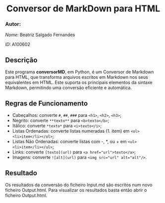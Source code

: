<div align="center">
    <h1>Conversor de MarkDown para HTML</h1>
</div>

### Autor:
*Nome:* Beatriz Salgado Fernandes 

*ID:* A100602

## Descrição
Este programa **conversorMD**, em Python, é um Conversor de Markdown para HTML, que transforma arquivos escritos em Markdown nos seus equivalentes em HTML. Este suporta os principais elementos da sintaxe Markdown, permitindo uma conversão eficiente e automática.

## Regras de Funcionamento
- Cabeçalhos: converte `#`, `##`, `###` para `<h1>`, `<h2>`, `<h3>`;
- Negrito: converte `**texto**` para `<b>texto</b>`;
- Itálico: converte `*texto*` para `<i>texto</i>`;
- Listas Ordenadas: converte listas numeradas (1. item) em `<ol><li>item</li></ol>`;
- Listas Não Ordenadas: converte listas com -, *, ou + em `<ul><li>item</li></ul>`;
- Links: converte `[texto](url)` para `<a href="url">texto</a>`;
- Imagens: converte `![alt](url)` para `<img src="url" alt="alt"/>`.


## Resultado
Os resultados da conversão do ficheiro Input.md são escritos num novo ficheiro Output.html. 
Para visualizar os resultados basta então abrir o ficheiro Output.html.


